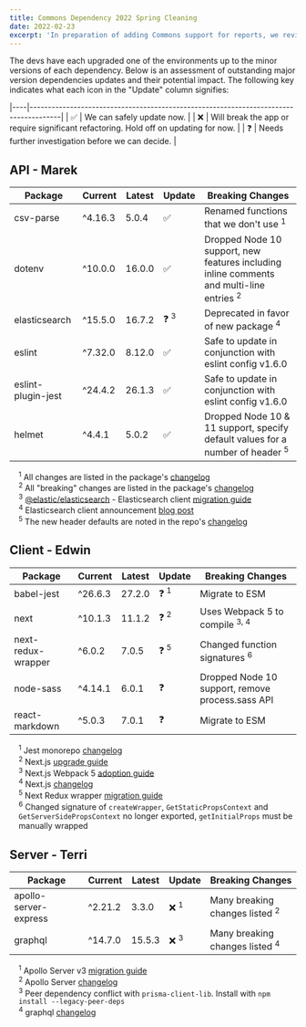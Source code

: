 ```yaml
---
title: Commons Dependency 2022 Spring Cleaning
date: 2022-02-23
excerpt: 'In preparation of adding Commons support for reports, we review the existing file data structures to inform the creation of a new Document type.'
---
```


The devs have each upgraded one of the environments up to the minor versions of each dependency. Below is an assessment of outstanding major version dependencies updates and their potential impact. The following key indicates what each icon in the "Update" column signifies:

|----|--------------------------------------------------------------------------------------|
| ✅ | We can safely update now. |
| ❌ | Will break the app or require significant refactoring. Hold off on updating for now. |
| ❓ | Needs further investigation before we can decide. |

## API - Marek

| Package            | Current | Latest | Update          | Breaking Changes                                                                                    |
| ------------------ | ------- | ------ | --------------- | --------------------------------------------------------------------------------------------------- |
| csv-parse          | ^4.16.3 | 5.0.4  | ✅              | Renamed functions that we don't use <sup>1</sup>                                                    |
| dotenv             | ^10.0.0 | 16.0.0 | ✅              | Dropped Node 10 support, new features including inline comments and multi-line entries <sup>2</sup> |
| elasticsearch      | ^15.5.0 | 16.7.2 | ❓ <sup>3</sup> | Deprecated in favor of new package <sup>4</sup>                                                     |
| eslint             | ^7.32.0 | 8.12.0 | ✅              | Safe to update in conjunction with eslint config v1.6.0                                             |
| eslint-plugin-jest | ^24.4.2 | 26.1.3 | ✅              | Safe to update in conjunction with eslint config v1.6.0                                             |
| helmet             | ^4.4.1  | 5.0.2  | ✅              | Dropped Node 10 & 11 support, specify default values for a number of header <sup>5</sup>            |

<ul style="list-style:none;padding-left:1rem">
  <li><sup>1</sup> All changes are listed in the package's <a href="https://github.com/adaltas/node-csv/blob/master/packages/csv-parse/CHANGELOG.md">changelog</a></li>
  <li><sup>2</sup> All "breaking" changes are listed in the package's <a href="https://github.com/motdotla/dotenv/blob/master/CHANGELOG.md">changelog</a></li>
  <li><sup>3</sup> <a href="https://www.npmjs.com/package/@elastic/elasticsearch">@elastic/elasticsearch</a> - Elasticsearch client <a href="https://www.elastic.co/guide/en/elasticsearch/client/javascript-api/current/breaking-changes.html">migration guide</a></li>
  <li><sup>4</sup> Elasticsearch client announcement <a href="https://www.elastic.co/blog/new-elasticsearch-javascript-client-released">blog post</a></li>
 <li><sup>5</sup> The new header defaults are noted in the repo's <a href="https://github.com/helmetjs/helmet/blob/main/CHANGELOG.md#501---2022-01-03">changelog</a></li>
</ul>

## Client - Edwin

| Package            | Current | Latest | Update          | Breaking Changes                                 |
| ------------------ | ------- | ------ | --------------- | ------------------------------------------------ |
| babel-jest         | ^26.6.3 | 27.2.0 | ❓ <sup>1</sup> | Migrate to ESM                                   |
| next               | ^10.1.3 | 11.1.2 | ❓ <sup>2</sup> | Uses Webpack 5 to compile <sup>3, 4</sup>        |
| next-redux-wrapper | ^6.0.2  | 7.0.5  | ❓ <sup>5</sup> | Changed function signatures <sup>6</sup>         |
| node-sass          | ^4.14.1 | 6.0.1  | ❓              | Dropped Node 10 support, remove process.sass API |
| react-markdown     | ^5.0.3  | 7.0.1  | ❓              | Migrate to ESM                                   |

<ul style="list-style:none;padding-left:1rem">
  <li><sup>1</sup> Jest monorepo <a href="https://github.com/facebook/jest/releases/tag/v27.0.0">changelog</a></li>
  <li><sup>2</sup> Next.js <a href="https://nextjs.org/docs/upgrading">upgrade guide</a></li>
  <li><sup>3</sup> Next.js Webpack 5 <a href="https://nextjs.org/docs/messages/webpack5">adoption guide</a></li>
  <li><sup>4</sup> Next.js <a href="https://github.com/vercel/next.js/releases/tag/v11.0.0">changelog</a></li>
  <li><sup>5</sup> Next Redux wrapper <a href="https://github.com/kirill-konshin/next-redux-wrapper#upgrade-from-6x-to-7x">migration guide</a></li>
  <li><sup>6</sup> Changed signature of <code>createWrapper</code>, <code>GetStaticPropsContext</code> and <code>GetServerSidePropsContext</code> no longer exported, <code>getInitialProps</code> must be manually wrapped</li>
</ul>

## Server - Terri

| Package               | Current | Latest | Update          | Breaking Changes                          |
| --------------------- | ------- | ------ | --------------- | ----------------------------------------- |
| apollo-server-express | ^2.21.2 | 3.3.0  | ❌ <sup>1</sup> | Many breaking changes listed <sup>2</sup> |
| graphql               | ^14.7.0 | 15.5.3 | ❌ <sup>3</sup> | Many breaking changes listed <sup>4</sup> |

<ul style="list-style:none;padding-left:1rem">
  <li><sup>1</sup> Apollo Server v3 <a href="https://www.apollographql.com/docs/apollo-server/migration/">migration guide</a></li>
  <li><sup>2</sup> Apollo Server <a href="https://github.com/apollographql/apollo-server/blob/main/CHANGELOG.md#v300">changelog</a></li>
  <li><sup>3</sup> Peer dependency conflict with <code>prisma-client-lib</code>. Install with <code>npm install --legacy-peer-deps</code></li>
  <li><sup>4</sup> graphql <a href="https://github.com/graphql/graphql-js/releases/tag/v15.0.0">changelog</a></li>
</ul>
